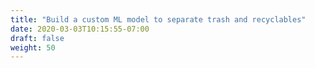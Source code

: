 ```yaml
---
title: "Build a custom ML model to separate trash and recyclables"
date: 2020-03-03T10:15:55-07:00
draft: false
weight: 50
---
```

